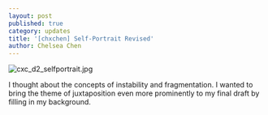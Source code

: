 ```yaml
---
layout: post
published: true
category: updates
title: '[chxchen] Self-Portrait Revised'
author: Chelsea Chen
---
```

![cxc_d2_selfportrait.jpg]({{site.baseurl}}/assets/cxc_d2_selfportrait.jpg)

I thought about the concepts of instability and fragmentation. I wanted to bring the theme of juxtaposition even more prominently to my final draft by filling in my background.
